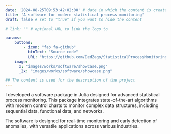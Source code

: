 ```yaml
---
date: '2024-08-25T09:53:42+02:00' # date in which the content is created - defaults to "today"
title: 'A software for modern statistical process monitoring'
draft: false # set to "true" if you want to hide the content 

# link: "" # optional URL to link the logo to

params:
    buttons:
        - icon: "fab fa-github"
          btnText: "Source code"
          URL: "https://github.com/DedZago/StatisticalProcessMonitoring.jl"
    image:  
      x: "images/works/software/showcase.png"
      _2x: "images/works/software/showcase.png"

## The content is used for the description of the project
---
```


I developed a software package in Julia designed for advanced statistical process monitoring. This package integrates state-of-the-art algorithms with modern control charts to monitor complex data structures, including sequential data, functional data, and networks.

The software is designed for real-time monitoring and early detection of anomalies, with versatile applications across various industries.
